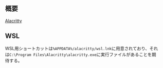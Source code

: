 ## 概要

[Alacritty](https://alacritty.org/index.html)

## WSL

WSL用ショートカットは`%APPDATA%/alacritty/wsl.lnk`に用意されており、それは`C:\Program Files\Alacritty\alacritty.exe`に実行ファイルがあることを期待する。
